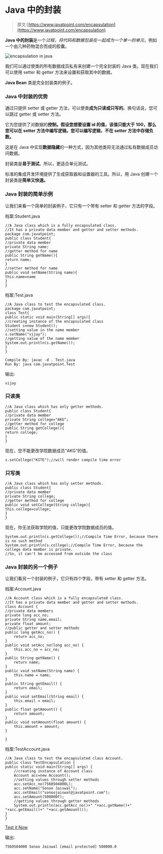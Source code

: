 # Java 中的封装

> 原文:[https://www.javatpoint.com/encapsulation](https://www.javatpoint.com/encapsulation)

**Java 中的封装**是一个*过程，将代码和数据包装在一起成为一个单一的单元*，例如一个由几种药物混合而成的胶囊。

![encapsulation in java](../Images/64f5b49c64873fd214ef96913326aac4.png)

我们可以通过使类的所有数据成员私有来创建一个完全封装的 Java 类。现在我们可以使用 setter 和 getter 方法来设置和获取其中的数据。

**Java Bean** 类是完全封装类的例子。

### Java 中封装的优势

通过只提供 setter 或 getter 方法，可以使类**成为只读或只写的**。换句话说，您可以跳过 getter 或 setter 方法。

它为您提供了对数据的**控制。假设您想要设置 id 的值，该值只能大于 100，那么您可以在 setter 方法中编写逻辑。您可以编写逻辑，不在 setter 方法中存储负数。**

这是在 Java 中实现**数据隐藏**的一种方式，因为其他类将无法通过私有数据成员访问数据。

封装类是**易于测试**。所以，更适合单元测试。

标准的集成开发环境提供了生成获取器和设置器的工具。所以，用 Java 创建一个封装类是**简单又快速。**

### Java 封装的简单示例

让我们来看一个简单的封装例子，它只有一个带有 setter 和 getter 方法的字段。

档案:Student.java

```
//A Java class which is a fully encapsulated class.
//It has a private data member and getter and setter methods.
package com.javatpoint;
public class Student{
//private data member
private String name;
//getter method for name
public String getName(){
return name;
}
//setter method for name
public void setName(String name){
this.name=name
}
}

```

档案:Test.java

```
//A Java class to test the encapsulated class.
package com.javatpoint;
class Test{
public static void main(String[] args){
//creating instance of the encapsulated class
Student s=new Student();
//setting value in the name member
s.setName("vijay");
//getting value of the name member
System.out.println(s.getName());
}
}

```

```
Compile By: javac -d . Test.java
Run By: java com.javatpoint.Test

```

输出:

```
vijay

```

### 只读类

```
//A Java class which has only getter methods.
public class Student{
//private data member
private String college="AKG";
//getter method for college
public String getCollege(){
return college;
}
}

```

现在，您不能更改学院数据成员“AKG”的值。

```
s.setCollege("KITE");//will render compile time error

```

### 只写类

```
//A Java class which has only setter methods.
public class Student{
//private data member
private String college;
//getter method for college
public void setCollege(String college){
this.college=college;
}
}

```

现在，你无法获取学院的值，只能更改学院数据成员的值。

```
System.out.println(s.getCollege());//Compile Time Error, because there is no such method
System.out.println(s.college);//Compile Time Error, because the college data member is private. 
//So, it can't be accessed from outside the class

```

### Java 封装的另一个例子

让我们看另一个封装的例子，它只有四个字段，带有 setter 和 getter 方法。

档案:Account.java

```
//A Account class which is a fully encapsulated class.
//It has a private data member and getter and setter methods.
class Account {
//private data members
private long acc_no;
private String name,email;
private float amount;
//public getter and setter methods
public long getAcc_no() {
	return acc_no;
}
public void setAcc_no(long acc_no) {
	this.acc_no = acc_no;
}
public String getName() {
	return name;
}
public void setName(String name) {
	this.name = name;
}
public String getEmail() {
	return email;
}
public void setEmail(String email) {
	this.email = email;
}
public float getAmount() {
	return amount;
}
public void setAmount(float amount) {
	this.amount = amount;
}

}

```

档案:TestAccount.java

```
//A Java class to test the encapsulated class Account.
public class TestEncapsulation {
public static void main(String[] args) {
    //creating instance of Account class
	Account acc=new Account();
	//setting values through setter methods
	acc.setAcc_no(7560504000L);
	acc.setName("Sonoo Jaiswal");
	acc.setEmail("sonoojaiswal@javatpoint.com");
	acc.setAmount(500000f);
	//getting values through getter methods
	System.out.println(acc.getAcc_no()+" "+acc.getName()+" "+acc.getEmail()+" "+acc.getAmount());
}
}

```

[Test it Now](https://compiler.javatpoint.com/opr/test.jsp?filename=TestEncapsulation)

输出:

```
7560504000 Sonoo Jaiswal [email protected] 500000.0

```